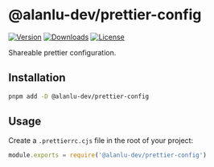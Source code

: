 # @alanlu-dev/prettier-config

<p>
 <a href="https://github.com/alanlu-dev/web-kit/blob/main/packages/linters/prettier-config/CHANGELOG.md"><img src="https://img.shields.io/github/v/release/alanlu-dev/web-kit?filter=@alanlu-dev/prettier-config%2A&style=flat" alt="Version"></a>
 <a href="https://www.npmjs.com/package/@alanlu-dev/prettier-config"><img src="https://img.shields.io/npm/dm/@alanlu-dev/prettier-config" alt="Downloads"></a>
 <a href="https://github.com/alanlu-dev/web-kit/blob/main/LICENSE"><img src="https://img.shields.io/github/license/alanlu-dev/web-kit?style=flat" alt="License"></a>
</p>

Shareable prettier configuration.

## Installation

```bash
pnpm add -D @alanlu-dev/prettier-config
```

## Usage

Create a `.prettierrc.cjs` file in the root of your project:

```js
module.exports = require('@alanlu-dev/prettier-config')
```
